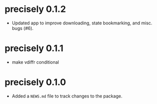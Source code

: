 # precisely 0.1.2

* Updated app to improve downloading, state bookmarking, and misc. bugs (#6).

# precisely 0.1.1

* make vdiffr conditional

# precisely 0.1.0

* Added a `NEWS.md` file to track changes to the package.
